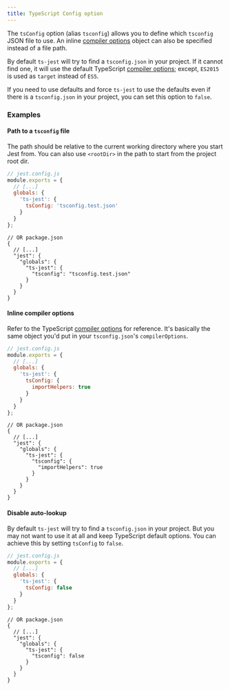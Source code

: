 ```yaml
---
title: TypeScript Config option
---
```


The `tsConfig` option (alias `tsconfig`) allows you to define which `tsconfig` JSON file to use. An inline [compiler options][] object can also be specified instead of a file path.

By default `ts-jest` will try to find a `tsconfig.json` in your project. If it cannot find one, it will use the default TypeScript [compiler options][]; except, `ES2015` is used as `target` instead of `ES5`.

If you need to use defaults and force `ts-jest` to use the defaults even if there is a `tsconfig.json` in your project, you can set this option to `false`.

### Examples

#### Path to a `tsconfig` file

The path should be relative to the current working directory where you start Jest from. You can also use `<rootDir>` in the path to start from the project root dir.

```js
// jest.config.js
module.exports = {
  // [...]
  globals: {
    'ts-jest': {
      tsConfig: 'tsconfig.test.json'
    }
  }
};
```

```json5
// OR package.json
{
  // [...]
  "jest": {
    "globals": {
      "ts-jest": {
        "tsconfig": "tsconfig.test.json"
      }
    }
  }
}
```

#### Inline compiler options

Refer to the TypeScript [compiler options][] for reference.
It's basically the same object you'd put in your `tsconfig.json`'s `compilerOptions`.

```js
// jest.config.js
module.exports = {
  // [...]
  globals: {
    'ts-jest': {
      tsConfig: {
        importHelpers: true
      }
    }
  }
};
```

```json5
// OR package.json
{
  // [...]
  "jest": {
    "globals": {
      "ts-jest": {
        "tsconfig": {
          "importHelpers": true
        }
      }
    }
  }
}
```

#### Disable auto-lookup

By default `ts-jest` will try to find a `tsconfig.json` in your project. But you may not want to use it at all and keep TypeScript default options. You can achieve this by setting `tsConfig` to `false`.

```js
// jest.config.js
module.exports = {
  // [...]
  globals: {
    'ts-jest': {
      tsConfig: false
    }
  }
};
```

```json5
// OR package.json
{
  // [...]
  "jest": {
    "globals": {
      "ts-jest": {
        "tsconfig": false
      }
    }
  }
}
```

[compiler options]: https://www.typescriptlang.org/docs/handbook/compiler-options.html#compiler-options
